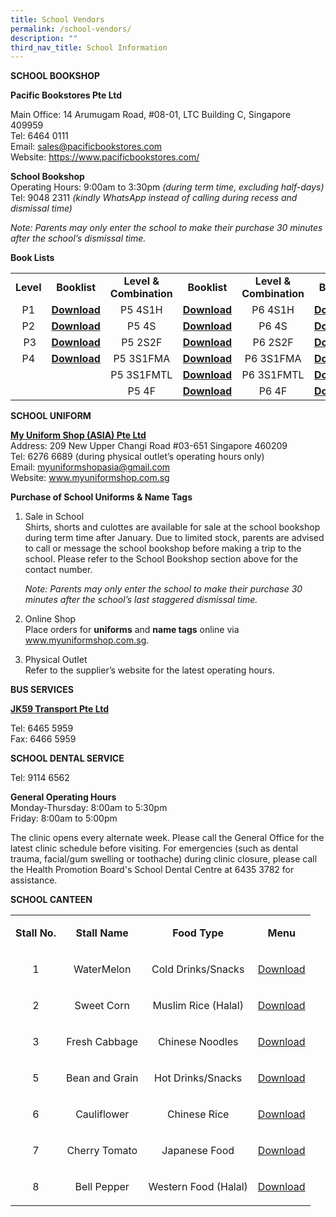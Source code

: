 ```yaml
---
title: School Vendors
permalink: /school-vendors/
description: ""
third_nav_title: School Information
---
```

<p><strong>SCHOOL BOOKSHOP</strong></p>
<p><strong>Pacific Bookstores Pte Ltd</strong></p>
<p>Main Office: 14 Arumugam Road, #08-01, LTC Building C, Singapore 409959<br>Tel: 6464 0111<br>Email:&nbsp;<a href="mailto:sales@pacificbookstores.com">sales@pacificbookstores.com</a><br>Website:&nbsp;<a href="https://www.pacificbookstores.com/">https://www.pacificbookstores.com/</a></p>
<p><strong>School Bookshop</strong><br>Operating Hours: 9:00am to 3:30pm&nbsp;<em>(during term time, excluding half-days)</em><br>Tel: 9048 2311&nbsp;<em>(kindly WhatsApp instead of calling during recess and dismissal time)</em></p>
<p><em>Note: Parents may only enter the school to make their purchase 30 minutes after the school’s dismissal time.</em></p>
<p><strong>Book Lists</strong></p>
<table width="1533">
<tbody>
<tr>
<td style="text-align: center;"><strong>Level</strong></td>
<td style="text-align: center;"><strong>Booklist</strong></td>
<td style="text-align: center;"><strong>Level &amp; Combination</strong></td>
<td style="text-align: center;"><strong>Booklist</strong></td>
<td style="text-align: center;"><strong>Level &amp; Combination</strong></td>
<td style="text-align: center;"><strong>Booklist</strong></td>
</tr>
<tr>
<td style="text-align: center;">P1</td>
<td style="text-align: center;"><strong><a href="/files/BOOKLISTS-2023/fps-p1.pdf">Download</a></strong></td>
<td style="text-align: center;">P5 4S1H</td>
<td style="text-align: center;"><strong><a href="/files/Frontier-Primary-School-Booklist-AY-2022-P5-4S1HMT.pdf">Download</a></strong></td>
<td style="text-align: center;">P6 4S1H</td>
<td style="text-align: center;"><strong><a href="/files/Frontier-Primary-School-Booklist-AY-2022-P6-4S1HMT.pdf">Download</a></strong></td>
</tr>
<tr>
<td style="text-align: center;">P2</td>
<td style="text-align: center;"><strong><a href="/files/Frontier-Primary-School-Booklist-AY-2022-P2.pdf">Download</a></strong></td>
<td style="text-align: center;">P5 4S</td>
<td style="text-align: center;"><strong><a href="/files/Frontier-Primary-School-Booklist-AY-2022-P5-4S.pdf">Download</a></strong></td>
<td style="text-align: center;">P6 4S</td>
<td style="text-align: center;"><strong><a href="/files/Frontier-Primary-School-Booklist-AY-2022-P6-4S.pdf">Download</a></strong></td>
</tr>
<tr>
<td style="text-align: center;">&nbsp;P3</td>
<td style="text-align: center;"><strong><a href="/files/Frontier-Primary-School-Booklist-AY-2022-P3.pdf">Download</a></strong></td>
<td style="text-align: center;">P5 2S2F</td>
<td style="text-align: center;"><a href="/files/Frontier-Primary-School-Booklist-AY-2022-P5-2S2F.pdf"><strong>Download</strong></a></td>
<td style="text-align: center;">P6 2S2F</td>
<td style="text-align: center;"><a href="/files/Frontier-Primary-School-Booklist-AY-2022-P6-2S2F.pdf"><strong>Download</strong></a></td>
</tr>
<tr>
<td style="text-align: center;">P4</td>
<td style="text-align: center;"><strong><a href="/files/Frontier-Primary-School-Booklist-AY-2022-P4.pdf">Download</a></strong></td>
<td style="text-align: center;">P5 3S1FMA</td>
<td style="text-align: center;"><strong><a href="/files/Frontier-Primary-School-Booklist-AY-2022-P5-3S1FMA.pdf">Download</a></strong></td>
<td style="text-align: center;">P6 3S1FMA</td>
<td style="text-align: center;"><strong><a href="/files/Frontier-Primary-School-Booklist-AY-2022-P6-3S1FMA.pdf">Download</a></strong></td>
</tr>
<tr>
<td style="text-align: center;">&nbsp;</td>
<td style="text-align: center;">&nbsp;</td>
<td style="text-align: center;">P5 3S1FMTL</td>
<td style="text-align: center;"><strong><a href="/files/Frontier-Primary-School-Booklist-AY-2022-P5-3S1FMTL.pdf">Download</a></strong></td>
<td style="text-align: center;">P6 3S1FMTL</td>
<td style="text-align: center;"><strong><a href="/files/Frontier-Primary-School-Booklist-AY-2022-P6-3S1FMTL.pdf">Download</a></strong></td>
</tr>
<tr>
<td style="text-align: center;">&nbsp;</td>
<td style="text-align: center;">&nbsp;</td>
<td style="text-align: center;">P5 4F</td>
<td style="text-align: center;"><strong><a href="/files/Frontier-Primary-School-Booklist-AY-2022-P5-4F.pdf">Download</a></strong></td>
<td style="text-align: center;">P6 4F</td>
<td style="text-align: center;"><strong><a href="/files/Frontier-Primary-School-Booklist-AY-2022-P6-4F.pdf">Download</a></strong></td>
</tr>
</tbody>
</table>
<p><strong>SCHOOL UNIFORM</strong></p>
<p><strong><u>My Uniform Shop (ASIA) Pte Ltd<br></u></strong>Address: 209 New Upper Changi Road #03-651 Singapore 460209<br>Tel: 6276 6689 (during physical outlet’s operating hours only)<br>Email:&nbsp;<a href="mailto:myuniformshopasia@gmail.com">myuniformshopasia@gmail.com</a><br>Website:&nbsp;<a href="http://www.myuniformshop.com.sg/">www.myuniformshop.com.s</a><a href="http://www.myuniformshop.com.sg/">g</a></p>
<p><strong>Purchase of School Uniforms &amp; Name Tags</strong></p>
<ol>
<li>
<p>Sale in School<br>
Shirts, shorts and culottes are available for sale at the school bookshop during term time after January. Due to limited stock, parents are advised to call or message the school bookshop before making a trip to the school. Please refer to the School Bookshop section above for the contact number.</p>
<p><em>Note: Parents may only enter the school to make their purchase 30 minutes after the school’s last staggered dismissal time.</em></p>
</li>
</ol>
<ol start="2">
<li>
<p>Online Shop<br>Place orders for <strong>uniforms</strong> and <strong>name tags</strong> online via <a href="http://www.myuniformshop.com.sg/">www.myuniformshop.com.s</a><a href="http://www.myuniformshop.com.sg/">g</a>.</p>
</li>
</ol>
<ol start="3">
<li>
<p>Physical Outlet<br>Refer to the supplier’s website for the latest operating hours.</p>
</li>
</ol>
<p><strong>BUS SERVICES</strong></p>
<p><strong><u>JK59 Transport Pte Ltd</u></strong></p>
<p>Tel: 6465 5959<br>Fax: 6466 5959</p>
<p><strong>SCHOOL DENTAL SERVICE</strong></p>
<p>Tel: 9114 6562</p>
<p><strong>General Operating Hours</strong><br>Monday-Thursday: 8:00am to 5:30pm<br>Friday: 8:00am to 5:00pm</p>
<p>The clinic opens every alternate week. Please call the General Office for the latest clinic schedule before visiting. For emergencies (such as dental trauma, facial/gum swelling or toothache) during clinic closure, please call the Health Promotion Board's School Dental Centre at 6435 3782 for assistance.</p>
<p><strong>SCHOOL CANTEEN</strong></p>
<table>
<tbody>
<tr>
<td style="text-align: center;">
<p><strong>Stall No.</strong></p>
</td>
<td style="text-align: center;">
<p><strong>Stall Name</strong></p>
</td>
<td style="text-align: center;">
<p><strong>Food Type</strong></p>
</td>
<td style="text-align: center;">
<p><strong>Menu</strong></p>
</td>
</tr>
<tr>
<td style="text-align: center;">
<p>1</p>
</td>
<td style="text-align: center;">
<p>WaterMelon</p>
</td>
<td style="text-align: center;">
<p>Cold Drinks/Snacks</p>
</td>
<td style="text-align: center;">
<p><a href="/images/Canteen-Menu-Stall-1.jpeg" target="_blank" rel="noopener">Download</a></p>
</td>
</tr>
<tr>
<td style="text-align: center;">
<p>2</p>
</td>
<td style="text-align: center;">
<p>Sweet Corn</p>
</td>
<td style="text-align: center;">
<p>Muslim Rice (Halal)</p>
</td>
<td style="text-align: center;">
<p><a href="/images/Canteen-Menu-Stall-2.jpeg" target="_blank" rel="noopener">Download</a></p>
</td>
</tr>
<tr>
<td style="text-align: center;">
<p>3</p>
</td>
<td style="text-align: center;">
<p>Fresh Cabbage</p>
</td>
<td style="text-align: center;">
<p>Chinese&nbsp;Noodles</p>
</td>
<td style="text-align: center;">
<p><a href="/images/Canteen-Menu-Stall-3.jpeg" target="_blank" rel="noopener">Download</a></p>
</td>
</tr>
<tr>
<td style="text-align: center;">
<p>5</p>
</td>
<td style="text-align: center;">
<p>Bean and Grain</p>
</td>
<td style="text-align: center;">
<p>Hot Drinks/Snacks</p>
</td>
<td style="text-align: center;">
<p><a href="/images/Canteen-Menu-Stall-5.jpeg" target="_blank" rel="noopener">Download</a></p>
</td>
</tr>
<tr>
<td style="text-align: center;">
<p>6</p>
</td>
<td style="text-align: center;">
<p>Cauliflower</p>
</td>
<td style="text-align: center;">
<p>Chinese Rice</p>
</td>
<td style="text-align: center;">
<p><a href="/images/Canteen-Menu-Stall-6.jpeg" target="_blank" rel="noopener">Download</a></p>
</td>
</tr>
<tr>
<td style="text-align: center;">
<p>7</p>
</td>
<td style="text-align: center;">
<p>Cherry Tomato</p>
</td>
<td style="text-align: center;">
<p>Japanese Food</p>
</td>
<td style="text-align: center;">
<p><a href="/images/Canteen-Menu-Stall-7.jpeg" target="_blank" rel="noopener">Download</a></p>
</td>
</tr>
<tr>
<td style="text-align: center;">
<p>8</p>
</td>
<td style="text-align: center;">
<p>Bell Pepper</p>
</td>
<td style="text-align: center;">
<p>Western Food (Halal)</p>
</td>
<td style="text-align: center;">
<p><a href="/images/Canteen-Menu-Stall-8.jpeg" target="_blank" rel="noopener">Download</a></p>
</td>
</tr>
</tbody>
</table>